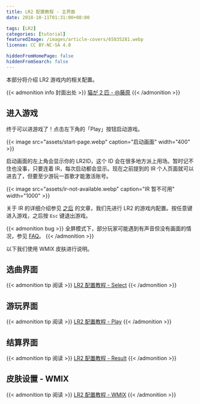 ```yaml
---
title: LR2 配置教程 - 主界面
date: 2018-10-11T01:31:00+08:00

tags: [LR2]
categories: [tutorial]
featuredImage: /images/article-covers/65835281.webp
license: CC BY-NC-SA 4.0

hiddenFromHomePage: false
hiddenFromSearch: false
---
```


本部分将介绍 LR2 游戏内的相关配置。

<!--more-->

{{< admonition info 封面出处 >}}
[猫が 2 匹 - @藤原](https://www.pixiv.net/artworks/65835281)
{{< /admonition >}}

## 进入游戏

终于可以进游戏了！点击左下角的「Play」按钮启动游戏。

{{< image src="assets/start-page.webp" caption="启动画面" width="400" >}}

启动画面的左上角会显示你的 LR2ID，这个 ID 会在很多地方派上用场。暂时记不住也没事，只要连着 IR，每次启动都会显示。现在之前提到的 IR 个人页面就可以进去了，但要至少游玩一首歌才能激活账号。

{{< image src="assets/ir-not-available.webp" caption="IR 暂不可用" width="1000" >}}

关于 IR 的详细介绍参见 [之后](../internet-ranking) 的文章，我们先进行 LR2 的游戏内配置。按任意键进入游戏，之后按 `Esc` 键退出游戏。

{{< admonition bug >}}
全屏模式下，部分玩家可能遇到有声音但没有画面的情况，参见 [FAQ](../faq/#10-全屏有声音但没有画面)。
{{< /admonition >}}

以下我们使用 WMIX 皮肤进行说明。

## 选曲界面

{{< admonition tip 阅读 >}}
[LR2 配置教程 - Select](../select)
{{< /admonition >}}

## 游玩界面

{{< admonition tip 阅读 >}}
[LR2 配置教程 - Play](../play)
{{< /admonition >}}

## 结算界面

{{< admonition tip 阅读 >}}
[LR2 配置教程 - Result](../result)
{{< /admonition >}}

## 皮肤设置 - WMIX

{{< admonition tip 阅读 >}}
[LR2 配置教程 - WMIX](../wmix)
{{< /admonition >}}
